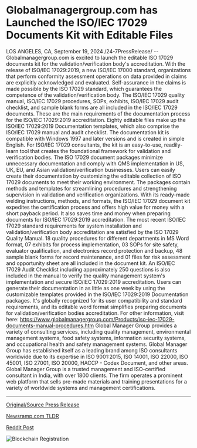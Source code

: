 # Globalmanagergroup.com has Launched the ISO/IEC 17029 Documents Kit with Editable Files

LOS ANGELES, CA, September 19, 2024 /24-7PressRelease/ -- Globalmanagergroup.com is excited to launch the editable ISO 17029 documents kit for the validation/verification body's accreditation. With the release of ISO/IEC 17029:2019, a new ISO/IEC 17000 standard, organizations that perform conformity assessment operations on data provided in claims are explicitly acknowledged and evaluated. Self-assurance in the claims is made possible by the ISO 17029 standard, which guarantees the competence of the validation/verification body.  The ISO/IEC 17029 quality manual, ISO/IEC 17029 procedures, SOPs, exhibits, ISO/IEC 17029 audit checklist, and sample blank forms are all included in the ISO/IEC 17029 documents. These are the main requirements of the documentation process for the ISO/IEC 17029:2019 accreditation. Eighty editable files make up the ISO/IEC 17029:2019 Documentation templates, which also comprise the ISO/IEC 17029 manual and audit checklist. The documentation kit is compatible with Windows 1997 and later versions and is created in simple English. For ISO/IEC 17029 consultants, the kit is an easy-to-use, readily-learn tool that creates the foundational framework for validation and verification bodies. The ISO 17029 document packages minimize unnecessary documentation and comply with QMS implementation in US, UK, EU, and Asian validation/verification businesses.   Users can easily create their documentation by customizing the editable collection of ISO 17029 documents to meet their working environment. The packages contain methods and templates for streamlining procedures and strengthening supervision in validation and verification organizations. With its ready-made welding instructions, methods, and formats, the ISO/IEC 17029 document kit expedites the certification process and offers high value for money with a short payback period. It also saves time and money when preparing documents for ISO/IEC 17029:2019 accreditation.  The most recent ISO/IEC 17029 standard requirements for system installation and validation/verification body accreditation are satisfied by the ISO 17029 Quality Manual. 18 quality procedures for different departments in MS Word format, 07 exhibits for process implementation, 03 SOPs for site safety, evaluator qualification, and electronics record protection and backup, 48 sample blank forms for record maintenance, and 01 files for risk assessment and opportunity sheet are all included in the document kit. An ISO/IEC 17029 Audit Checklist including approximately 250 questions is also included in the manual to verify the quality management system's implementation and secure ISO/IEC 17029:2019 accreditation. Users can generate their documentation in as little as one week by using the customizable templates provided in the ISO/IEC 17029:2019 Documentation packages. It's globally recognized for its user compatibility and standard requirements, and its editable word format simplifies preparing documents for validation/verification bodies accreditation. For other information, visit here: https://www.globalmanagergroup.com/Products/iso-iec-17029-documents-manual-procedures.htm  Global Manager Group provides a variety of consulting services, including quality management, environmental management systems, food safety systems, information security systems, and occupational health and safety management systems. Global Manager Group has established itself as a leading brand among ISO consultants worldwide due to its expertise in ISO 9001:2015, ISO 14001, ISO 22000, ISO 45001, ISO 27001, ISO 20000, HACCP - Codex Document, and other areas. Global Manager Group is a trusted management and ISO-certified consultant in India, with over 1800 clients. The firm operates a prominent web platform that sells pre-made materials and training presentations for a variety of worldwide systems and management certifications. 

---

[Original/Source Press Release](https://www.24-7pressrelease.com/press-release/514432/globalmanagergroupcom-has-launched-the-isoiec-17029-documents-kit-with-editable-files)
                    

[Newsramp.com TLDR](None) 



[Reddit Post](https://www.reddit.com/r/technology_press/comments/1fkf2t3/global_manager_group_launches_iso_17029_documents/) 



![Blockchain Registration](https://cdn.newsramp.app/24-7PressRelease/qrcode/249/19/seekH0pm.webp)